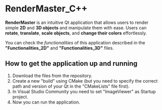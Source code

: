 # RenderMaster_C++
**RenderMaster** is an intuitive Qt application that allows users to render simple **2D** and **3D objects** and manipulate them with ease. Users can **rotate**, **translate**, **scale objects**, and **change their colors** effortlessly.

You can check the *functionalities* of this application described in the **"Functionalities_2D"** and **"Functionalities_3D"** files.

## How to get the application up and running
1. Download the files from the repository.
2. Create a new "build" using CMake (but you need to specify the correct path and version of your Qt in the "CMakeLists" file first).
3. In Visual Studio Community you need to set "ImageViewer" as Startup project.
4. Now you can run the application.
